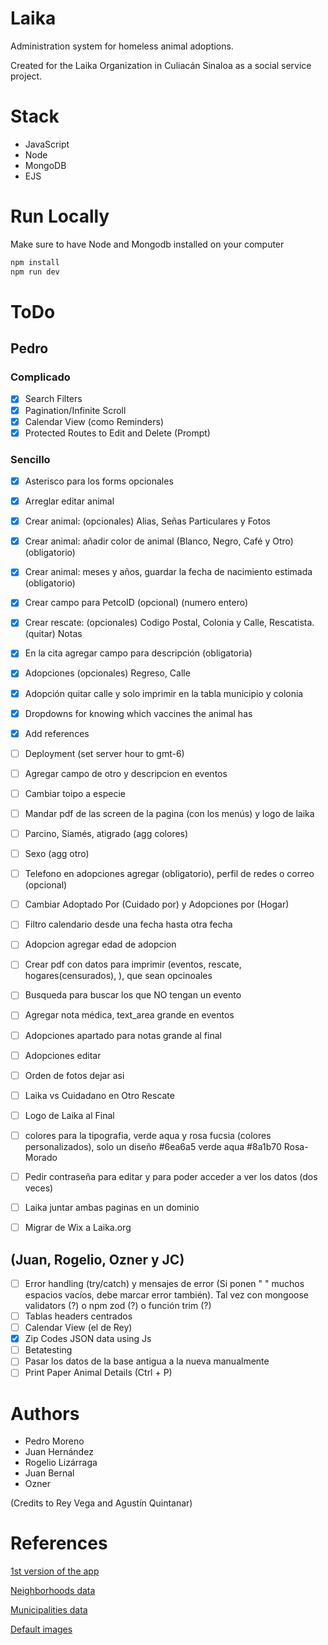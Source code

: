 # Laika

Administration system for homeless animal adoptions.

Created for the Laika Organization in Culiacán Sinaloa as a social service project.

# Stack

- JavaScript
- Node
- MongoDB
- EJS

# Run Locally

Make sure to have Node and Mongodb installed on your computer

```bash
npm install
npm run dev
```

# ToDo

## Pedro

### Complicado

- [x] Search Filters
- [x] Pagination/Infinite Scroll
- [x] Calendar View (como Reminders)
- [x] Protected Routes to Edit and Delete (Prompt)

### Sencillo

- [x] Asterisco para los forms opcionales
- [x] Arreglar editar animal
- [x] Crear animal: (opcionales) Alias, Señas Particulares y Fotos
- [x] Crear animal: añadir color de animal (Blanco, Negro, Café y Otro) (obligatorio)
- [x] Crear animal: meses y años, guardar la fecha de nacimiento estimada (obligatorio)
- [x] Crear campo para PetcoID (opcional) (numero entero)
- [x] Crear rescate: (opcionales) Codigo Postal, Colonia y Calle, Rescatista. (quitar) Notas
- [x] En la cita agregar campo para descripción (obligatoria)
- [x] Adopciones (opcionales) Regreso, Calle
- [x] Adopción quitar calle y solo imprimir en la tabla municipio y colonia
- [x] Dropdowns for knowing which vaccines the animal has
- [x] Add references
- [ ] Deployment (set server hour to gmt-6)

- [ ] Agregar campo de otro y descripcion en eventos
- [ ] Cambiar toipo a especie
- [ ] Mandar pdf de las screen de la pagina (con los menús) y logo de laika
- [ ] Parcino, Siamés, atigrado (agg colores)
- [ ] Sexo (agg otro)
- [ ] Telefono en adopciones agregar (obligatorio), perfil de redes o correo (opcional)
- [ ] Cambiar Adoptado Por (Cuidado por) y Adopciones por (Hogar)
- [ ] Filtro calendario desde una fecha hasta otra fecha
- [ ] Adopcion agregar edad de adopcion
- [ ] Crear pdf con datos para imprimir (eventos, rescate, hogares(censurados), ), que sean opcinoales
- [ ] Busqueda para buscar los que NO tengan un evento
- [ ] Agregar nota médica, text_area grande en eventos
- [ ] Adopciones apartado para notas grande al final
- [ ] Adopciones editar
- [ ] Orden de fotos dejar asi
- [ ] Laika vs Cuidadano en Otro Rescate
- [ ] Logo de Laika al Final
- [ ] colores para la tipografia, verde aqua y rosa fucsia (colores personalizados), solo un diseño #6ea6a5 verde aqua #8a1b70 Rosa-Morado
- [ ] Pedir contraseña para editar y para poder acceder a ver los datos (dos veces)
- [ ] Laika juntar ambas paginas en un dominio
- [ ] Migrar de Wix a Laika.org

## (Juan, Rogelio, Ozner y JC)

- [ ] Error handling (try/catch) y mensajes de error (Si ponen " " muchos espacios vacíos, debe marcar error también). Tal vez con mongoose validators (?) o npm zod (?) o función trim (?)
- [ ] Tablas headers centrados
- [ ] Calendar View (el de Rey)
- [x] Zip Codes JSON data using Js
- [ ] Betatesting
- [ ] Pasar los datos de la base antigua a la nueva manualmente
- [ ] Print Paper Animal Details (Ctrl + P)

# Authors

- Pedro Moreno
- Juan Hernández
- Rogelio Lizárraga
- Juan Bernal
- Ozner

(Credits to Rey Vega and Agustín Quintanar)

# References

[1st version of the app](https://github.com/ReyVega/Laika_WebPage)

[Neighborhoods data](https://www.correosdemexico.gob.mx/SSLServicios/ConsultaCP/CodigoPostal_Exportar.aspx)

[Municipalities data](https://cuentame.inegi.org.mx/monografias/informacion/sin/territorio/div_municipal.aspx?tema=me&e=25)

[Default images](https://www.freepik.es/fotos/perro-mestizo)
